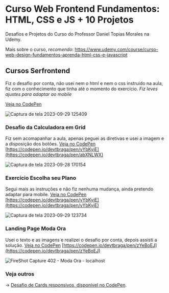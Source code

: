 # Curso Web Frontend Fundamentos: HTML, CSS e JS + 10 Projetos
Desafios e Projetos do Curso do Professor Daniel Topias Morales na Udemy.

Mais sobre o curso, *recomendo*: https://www.udemy.com/course/curso-web-design-fundamentos-aprenda-html-css-e-javascript

## Cursos Serfrontend
Fiz o desafio por conta, não usei nem o html e nem o css instruido na aula, fiz com o conhecimento que tinha até o momento do exercício.
*Fiz leves ajustes para adaptar ao mobile*

<a href="https://codepen.io/devtbraga/pen/vYbKyjE" target="_blank">Veja no CodePen</a>

![Captura de tela 2023-09-29 125409](https://github.com/devtbraga/curso-CSS-daniel-topias-serliv-udemy/assets/40052185/7802c17e-389d-478b-a877-a0a0f37dc618)




### Desafio da Calculadora em Grid
Fiz sem acomapanhar a aula, apenas peguei as diretivas e usei a imagem e a disposição dos botões.
<a href="https://codepen.io/devtbraga/pen/abXNLWX" target="_blank">Veja no CodePen</a>
[https://codepen.io/devtbraga/pen/vYbKyjE](https://codepen.io/devtbraga/pen/abXNLWX)

![Captura de tela 2023-09-28 170154](https://github.com/devtbraga/curso-CSS-daniel-topias-serliv-udemy/assets/40052185/7f992526-f0bc-4124-89e8-3d0d8857a836)




### Exercício Escolha seu Plano
Segui mais as instruções e não fiz nenhuma mudança, ainda pretendo adaptar para mobile.
<a href="https://codepen.io/devtbraga/pen/vYbKyjE" target="_blank">Veja no CodePen</a>
[https://codepen.io/devtbraga/pen/vYbKyjE](https://codepen.io/devtbraga/pen/vYbKyjE)

![Captura de tela 2023-09-29 123734](https://github.com/devtbraga/curso-CSS-daniel-topias-serliv-udemy/assets/40052185/4ecbf176-662a-405b-a602-d58ff6437eeb)




### Landing Page Moda Ora
Usei o texto e as imagens e realizei o desafio por conta, depois assisti a solução.
<a href="https://codepen.io/devtbraga/pen/zYeBoEJ" target="_blank">Veja no CodePen</a>
[https://codepen.io/devtbraga/pen/zYeBoEJ](https://codepen.io/devtbraga/pen/zYeBoEJ)

![FireShot Capture 402 - Moda Ora - localhost](https://github.com/devtbraga/curso-CSS-daniel-topias-serliv-udemy/assets/40052185/c7cd3b52-eec1-47f7-9957-5ae0eb31fd57)

### Veja outros
-> <a href="https://codepen.io/devtbraga/pen/rNoPOMy" target="_blank">Desafio de Cards responsivos, disponível no CodePen</a>.

